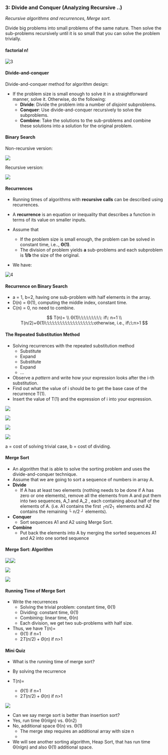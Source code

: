 ### 3: Divide and Conquer (Analyzing Recursive ..)

*Recursive algorithms and recurrences, Merge sort.*

Divide big problems into small problems of the same nature. Then solve the sub-problems recursively until it is so small that you can solve the problem trivially.

#### factorial n!

![3](.\img\3.PNG)

#### Divide-and-conquer

Divide-and-conquer method for algorithm design:

- If the problem size is small enough to solve it in a
  straightforward manner, solve it. Otherwise, do the
  following:
  - **Divide**: Divide the problem into a number of *disjoint* subproblems.
  - **Conquer**: Use divide-and-conquer recursively to solve the subproblems.
  - **Combine**: Take the solutions to the sub-problems and combine
    these solutions into a solution for the original problem.

#### Binary Search

Non-recursive version:

![](.\img\5.png)

Recursive version:

![](.\img\6.png)

#### Recurrences

- Running times of algorithms with **recursive calls** can be described using recurrences.

- A **recurrence** is an equation or inequality that describes a function in terms of its value on smaller inputs.
- Assume that
  - If the problem size is small enough, the problem can be solved in constant time, i.e.., **Θ(1)**.
  - The division of problem yields **a** sub-problems and each subproblem
    is **1/b** the size of the original.
- We have:

![4](.\img\4.png)

#### Recurrence on Binary Search

- a = 1, b=2, having one sub-problem with half elements in
  the array. 
- D(n) = Θ(1), computing the middle index, constant time.
- C(n) = 0, no need to combine. 

$$
T(n)= \\ Θ(1)\:\:\:\:\:\:\:\:\: if\: n=1 \\ T(n/2)+Θ(1)\:\:\:\:\:\:\:\:\:\:\:\:\:\:\:\:\:\:\:otherwise, i.e., if\:\:n>1
$$

#### The Repeated Substitution Method

- Solving recurrences with the repeated substitution method
  - Substitute
  - Expand
  - Substitute
  - Expand
  - ...
- Observe a *pattern* and write how your expression looks
  after the i-th substitution.
- Find out what the value of i should be to get the base case
  of the recurrence T(1).
- Insert the value of T(1) and the expression of i into your
  expression.

![](.\img\7.png)

![](.\img\8.PNG)

![](.\img\9.PNG)

![](.\img\10.PNG)

a = cost of solving trivial case, b = cost of dividing.



#### Merge Sort

- An algorithm that is able to solve the sorting problem and
  uses the divide-and-conquer technique. 
- Assume that we are going to sort a sequence of numbers
  in array A. 
- **Divide**
  - If A has at least two elements (nothing needs to be done if A has
    zero or one elements), remove all the elements from A and put
    them into two sequences, A_1 and A_2 , each containing about half of
    the elements of A. (i.e. A1 contains the first ┌n/2┐ elements and A2
    contains the remaining └ n/2 ┘ elements).
- **Conquer**
  - Sort sequences A1 and A2 using Merge Sort.
- **Combine**
  - Put back the elements into A by merging the sorted sequences A1
    and A2 into one sorted sequence

#### Merge Sort: Algorithm

![](.\img\11.PNG)![](.\img\12.PNG)

![](.\img\13.PNG)

![](.\img\14.PNG)

#### Running Time of Merge Sort

- Write the recurrences 
  - Solving the trivial problem: constant time, Θ(1) 
  - Dividing: constant time, Θ(1) 
  - Combining: linear time, Θ(n)
  - Each division, we get two sub-problems with half size. 
- Thus, we have T(n)=
  - Θ(1)                           if n=1
  - $2T(n/2) + Θ(n)$     if n>1



#### Mini Quiz

- What is the running time of merge sort?



- By solving the recurrence
- T(n)=
  - $Θ(1)$                             if n=1
  - $2T(n/2) + Θ(n)$        if n>1

![](.\img\15.PNG)

- Can we say merge sort is better than insertion sort?
- Yes, run time Θ(nlgn) vs. Θ(n2)
- No, additional space Θ(n) vs. Θ(1) 
  - The merge step requires an additional array with size n
  - 
- We will see another sorting algorithm, Heap Sort, that has
  run time Θ(nlgn) and also Θ(1) additional space. 